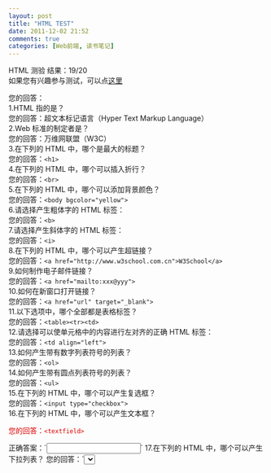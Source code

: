 ```yaml
---
layout: post
title: "HTML TEST"
date: 2011-12-02 21:52
comments: true
categories: [Web前端, 读书笔记]
---
```

HTML 测验  结果：19/20  
如果您有兴趣参与测试，可以点[这里](http://www.w3school.com.cn/quiz/quiz.asp?quiz=html)

您的回答：  
1.HTML 指的是？  
您的回答：超文本标记语言（Hyper Text Markup Language）  
2.Web 标准的制定者是？  
您的回答：万维网联盟（W3C）  
3.在下列的 HTML 中，哪个是最大的标题？  
您的回答：`<h1>`  
4.在下列的 HTML 中，哪个可以插入折行？<!-- more -->  
您的回答：`<br>`  
5.在下列的 HTML 中，哪个可以添加背景颜色？  
您的回答：`<body bgcolor="yellow">`  
6.请选择产生粗体字的 HTML 标签：  
您的回答：`<b>`  
7.请选择产生斜体字的 HTML 标签：  
您的回答：`<i>`  
8.在下列的 HTML 中，哪个可以产生超链接？  
您的回答：`<a href="http://www.w3school.com.cn">W3School</a>`  
9.如何制作电子邮件链接？  
您的回答：`<a href="mailto:xxx@yyy">`  
10.如何在新窗口打开链接？  
您的回答：`<a href="url" target="_blank">`  
11.以下选项中，哪个全部都是表格标签？  
您的回答：`<table><tr><td>`  
12.请选择可以使单元格中的内容进行左对齐的正确 HTML 标签：  
您的回答：`<td align="left">`  
13.如何产生带有数字列表符号的列表？  
您的回答：`<ol>`  
14.如何产生带有圆点列表符号的列表？  
您的回答：`<ul>`  
15.在下列的 HTML 中，哪个可以产生复选框？  
您的回答：`<input type="checkbox">`  
16.在下列的 HTML 中，哪个可以产生文本框？  
<p style="color:#dd0000">您的回答：<code>&lt;textfield></code></p>  
正确答案：`<input type="text">`  
17.在下列的 HTML 中，哪个可以产生下拉列表？  
您的回答：`<select>`  
18.在下列的 HTML 中，哪个可以产生文本区（textarea）？  
您的回答：`<textarea>`  
19.在下列的 HTML 中，哪个可以插入图像？  
您的回答：`<img src="image.gif">`  
20.在下列的 HTML 中，哪个可以插入背景图像？  
您的回答：`<body background="background.gif">`  

